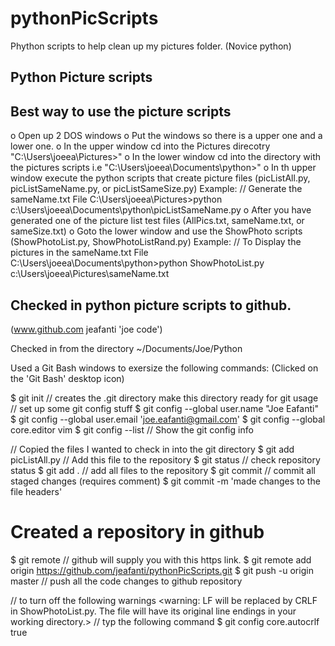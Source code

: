 # pythonPicScripts
Phython scripts to help clean up my pictures folder. (Novice python)


Python Picture scripts
-----------------------

Best way to use the picture scripts
-----------------------------------

o Open up 2 DOS windows
o Put the windows so there is a upper one and a lower one.
o In the upper window cd into the Pictures direcotry "C:\Users\joeea\Pictures>"
o In the lower window cd into the directory with the pictures scripts i.e "C:\Users\joeea\Documents\python>"
o In th upper window execute the python scripts that create picture files
    (picListAll.py, picListSameName.py, or picListSameSize.py)
  Example:
    // Generate the sameName.txt File 
    C:\Users\joeea\Pictures>python c:\Users\joeea\Documents\python\picListSameName.py
o After you have generated one of the picture list test files (AllPics.txt, sameName.txt, or sameSize.txt)
o Goto the lower window and use the ShowPhoto scripts (ShowPhotoList.py, ShowPhotoListRand.py)
  Example:
    // To Display the pictures in the sameName.txt File
    C:\Users\joeea\Documents\python>python ShowPhotoList.py c:\Users\joeea\Pictures\sameName.txt


Checked in python picture scripts to github.
--------------------------------------------

(www.github.com  jeafanti  'joe code')

Checked in from the directory ~/Documents/Joe/Python

Used a Git Bash windows to exersize the following commands:
(Clicked on the 'Git Bash' desktop icon)


$ git init   // creates the .git directory make this directory ready for git usage
// set up some git config stuff
$ git config --global user.name "Joe Eafanti"
$ git config --global user.email 'joe.eafanti@gmail.com'
$ git config --global core.editor vim
$ git config --list  // Show the git config info

// Copied the files I wanted to check in into the git directory
$ git add picListAll.py  // Add this file to the repository
$ git status  // check repository status
$ git add .   // add all files to the repository
$ git commit  // commit all staged changes (requires comment)
$ git commit -m 'made changes to the file headers'

# Created a repository in github
$ git remote
// github will supply you with this https link. 
$ git remote add origin https://github.com/jeafanti/pythonPicScripts.git
$ git push -u origin master  // push all the code changes to github repository

// to turn off the following warnings
<warning: LF will be replaced by CRLF in ShowPhotoList.py.
The file will have its original line endings in your working directory.>
// typ the following command
$ git config core.autocrlf true

